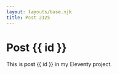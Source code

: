 ```yaml
---
layout: layouts/base.njk
title: Post 2325
---
```


# Post {{ id }}

This is post {{ id }} in my Eleventy project.
